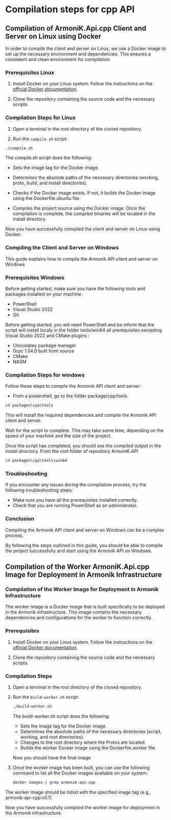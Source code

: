# Compilation steps for cpp API

## Compilation of ArmoniK.Api.cpp Client and Server on Linux using Docker

In order to compile the client and server on Linux, we use a Docker image to set up the necessary environment and dependencies. This ensures a consistent and clean environment for compilation.

### Prerequisites Linux

1. Install Docker on your Linux system. Follow the instructions on the [official Docker documentation](https://docs.docker.com/engine/install/).

2. Clone the repository containing the source code and the necessary scripts.

### Compilation Steps for Linux

1. Open a terminal in the root directory of the cloned repository.

2. Run the `compile.sh` script:

```bash
./compile.sh
```

The compile.sh script does the following:

- Sets the image tag for the Docker image.

- Determines the absolute paths of the necessary directories (working, proto, build, and install directories).

- Checks if the Docker image exists. If not, it builds the Docker image using the Dockerfile.ubuntu file.

- Compiles the project source using the Docker image.
Once the compilation is complete, the compiled binaries will be located in the install directory.

Now you have successfully compiled the client and server on Linux using Docker.

### Compiling the Client and Server on Windows

This guide explains how to compile the Armonik API client and server on Windows

### Prerequisites Windows

Before getting started, make sure you have the following tools and packages installed on your machine:
- PowerShell
- Visual Studio 2022
- Git

Before getting started, you will need PowerShell and be inform that the script will install localy in the folder tools/win64 all prerequisites excepting Visual Studio 2022 and CMake plugins :

- Chocolatey package manager
- Grpc 1.54.0 built from source
- CMake
- NASM

### Compilation Steps for windows

Follow these steps to compile the Armonik API client and server:

- From a powershell, go to the folder package/cpp/tools

```powershell
cd packages\cpp\tools
```

This will install the required dependencies and compile the Armonik API client and server.

Wait for the script to complete. This may take some time, depending on the speed of your machine and the size of the project.

Once the script has completed, you should see the compiled output in the install directory. From the root folder of repository ArmoniK.API

```powershell
cd packages\cpp\tools\win64
```

### Troubleshooting

If you encounter any issues during the compilation process, try the following troubleshooting steps:

- Make sure you have all the prerequisites installed correctly.
- Check that you are running PowerShell as an administrator.

### Conclusion

Compiling the Armonik API client and server on Windows can be a complex process.

By following the steps outlined in this guide, you should be able to compile the project successfully and start using the Armonik API on Windows.

## Compilation of the Worker ArmoniK.Api.cpp Image for Deployment in Armonik Infrastructure

### Compilation of the Worker Image for Deployment in Armonik Infrastructure

The worker image is a Docker image that is built specifically to be deployed in the Armonik infrastructure. This image contains the necessary dependencies and configurations for the worker to function correctly.

### Prerequisites

1. Install Docker on your Linux system. Follow the instructions on the [official Docker documentation](https://docs.docker.com/engine/install/).

2. Clone the repository containing the source code and the necessary scripts.

### Compilation Steps

1. Open a terminal in the root directory of the cloned repository.

2. Run the `build-worker.sh` script:

   ```bash
   ./build-worker.sh
   ```

   The build-worker.sh script does the following:

   - Sets the image tag for the Docker image.
   - Determines the absolute paths of the necessary directories (script, working, and root directories).
   - Changes to the root directory where the Protos are located.
   - Builds the worker Docker image using the Dockerfile.worker file.

   Now you should have the final image

3. Once the worker image has been built, you can use the following command to list all the Docker images available on your system:

   ```bash
   docker images | grep armonik-api-cpp
   ```

The worker image should be listed with the specified image tag (e.g., armonik-api-cpp:v0.1).

Now you have successfully compiled the worker image for deployment in the Armonik infrastructure.
